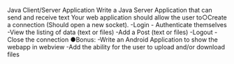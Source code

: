 Java Client/Server Application
Write a Java Server Application that can send and receive text
Your web application should allow the user to○Create a connection (Should open a new socket).
-Login - Authenticate themselves
-View the listing of data (text or files)
-Add a Post (text or files)
-Logout - Close the connection
●Bonus:
-Write an Android Application to show the webapp in webview
-Add the ability for the user to upload and/or download files
